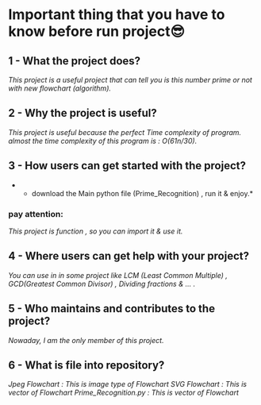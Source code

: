 # **Important thing that you have to know before run project😎**

## 1 - What the project does?

*This project is a useful project that can tell you is this number prime or not with new flowchart (algorithm).*

## 2 - Why the project is useful?

*This project is useful because the perfect Time complexity of program. almost the time complexity of this program is : O(61n/30).*

## 3 - How users can get started with the project?

* - download the Main python file (Prime_Recognition) , run it & enjoy.*

###  pay attention:
*This project is function , so you can import it & use it.*

## 4 - Where users can get help with your project?

*You can use in in some project like LCM (Least Common Multiple) , GCD(Greatest Common Divisor) , Dividing fractions & ... .*

## 5 - Who maintains and contributes to the project?

*Nowaday, I am the only member of this project.*

## 6 - What is file into repository?
*Jpeg Flowchart : This is image type of Flowchart*
*SVG Flowchart : This is vector of Flowchart*
*Prime_Recognition.py : This is vector of Flowchart*
